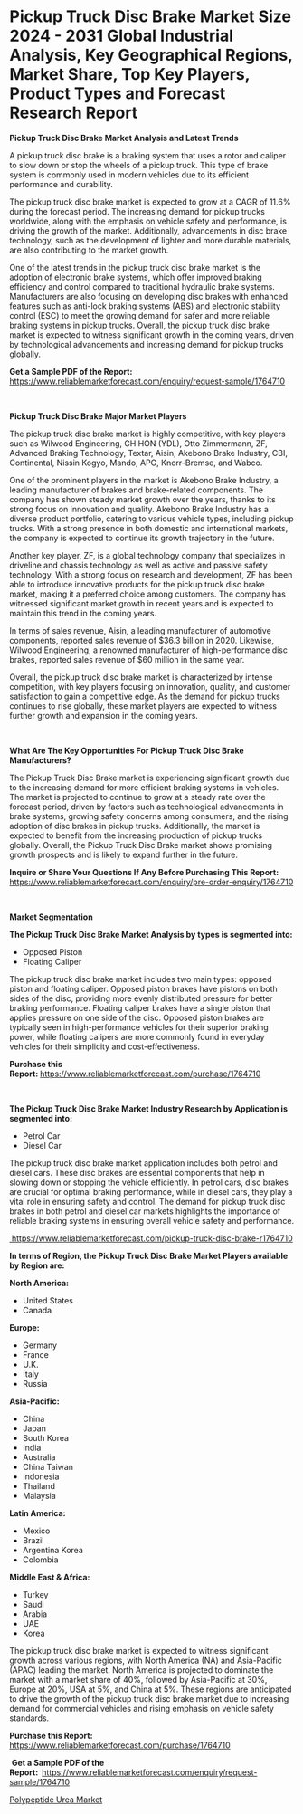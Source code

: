 <p><h1>Pickup Truck Disc Brake Market Size 2024 - 2031 Global Industrial Analysis, Key Geographical Regions, Market Share, Top Key Players, Product Types and Forecast Research Report</h1></p><p><strong>Pickup Truck Disc Brake Market Analysis and Latest Trends</strong></p>
<p><p>A pickup truck disc brake is a braking system that uses a rotor and caliper to slow down or stop the wheels of a pickup truck. This type of brake system is commonly used in modern vehicles due to its efficient performance and durability.</p><p>The pickup truck disc brake market is expected to grow at a CAGR of 11.6% during the forecast period. The increasing demand for pickup trucks worldwide, along with the emphasis on vehicle safety and performance, is driving the growth of the market. Additionally, advancements in disc brake technology, such as the development of lighter and more durable materials, are also contributing to the market growth.</p><p>One of the latest trends in the pickup truck disc brake market is the adoption of electronic brake systems, which offer improved braking efficiency and control compared to traditional hydraulic brake systems. Manufacturers are also focusing on developing disc brakes with enhanced features such as anti-lock braking systems (ABS) and electronic stability control (ESC) to meet the growing demand for safer and more reliable braking systems in pickup trucks. Overall, the pickup truck disc brake market is expected to witness significant growth in the coming years, driven by technological advancements and increasing demand for pickup trucks globally.</p></p>
<p><strong>Get a Sample PDF of the Report:&nbsp;</strong> <a href="https://www.reliablemarketforecast.com/enquiry/request-sample/1764710">https://www.reliablemarketforecast.com/enquiry/request-sample/1764710</a></p>
<p>&nbsp;</p>
<p><strong>Pickup Truck Disc Brake Major Market Players</strong></p>
<p><p>The pickup truck disc brake market is highly competitive, with key players such as Wilwood Engineering, CHIHON (YDL), Otto Zimmermann, ZF, Advanced Braking Technology, Textar, Aisin, Akebono Brake Industry, CBI, Continental, Nissin Kogyo, Mando, APG, Knorr-Bremse, and Wabco.</p><p>One of the prominent players in the market is Akebono Brake Industry, a leading manufacturer of brakes and brake-related components. The company has shown steady market growth over the years, thanks to its strong focus on innovation and quality. Akebono Brake Industry has a diverse product portfolio, catering to various vehicle types, including pickup trucks. With a strong presence in both domestic and international markets, the company is expected to continue its growth trajectory in the future.</p><p>Another key player, ZF, is a global technology company that specializes in driveline and chassis technology as well as active and passive safety technology. With a strong focus on research and development, ZF has been able to introduce innovative products for the pickup truck disc brake market, making it a preferred choice among customers. The company has witnessed significant market growth in recent years and is expected to maintain this trend in the coming years.</p><p>In terms of sales revenue, Aisin, a leading manufacturer of automotive components, reported sales revenue of $36.3 billion in 2020. Likewise, Wilwood Engineering, a renowned manufacturer of high-performance disc brakes, reported sales revenue of $60 million in the same year.</p><p>Overall, the pickup truck disc brake market is characterized by intense competition, with key players focusing on innovation, quality, and customer satisfaction to gain a competitive edge. As the demand for pickup trucks continues to rise globally, these market players are expected to witness further growth and expansion in the coming years.</p></p>
<p>&nbsp;</p>
<p><strong>What Are The Key Opportunities For Pickup Truck Disc Brake Manufacturers?</strong></p>
<p><p>The Pickup Truck Disc Brake market is experiencing significant growth due to the increasing demand for more efficient braking systems in vehicles. The market is projected to continue to grow at a steady rate over the forecast period, driven by factors such as technological advancements in brake systems, growing safety concerns among consumers, and the rising adoption of disc brakes in pickup trucks. Additionally, the market is expected to benefit from the increasing production of pickup trucks globally. Overall, the Pickup Truck Disc Brake market shows promising growth prospects and is likely to expand further in the future.</p></p>
<p><strong>Inquire or Share Your Questions If Any Before Purchasing This Report:</strong> <a href="https://www.reliablemarketforecast.com/enquiry/pre-order-enquiry/1764710">https://www.reliablemarketforecast.com/enquiry/pre-order-enquiry/1764710</a></p>
<p>&nbsp;</p>
<p><strong>Market Segmentation</strong></p>
<p><strong>The Pickup Truck Disc Brake Market Analysis by types is segmented into:</strong></p>
<p><ul><li>Opposed Piston</li><li>Floating Caliper</li></ul></p>
<p><p>The pickup truck disc brake market includes two main types: opposed piston and floating caliper. Opposed piston brakes have pistons on both sides of the disc, providing more evenly distributed pressure for better braking performance. Floating caliper brakes have a single piston that applies pressure on one side of the disc. Opposed piston brakes are typically seen in high-performance vehicles for their superior braking power, while floating calipers are more commonly found in everyday vehicles for their simplicity and cost-effectiveness.</p></p>
<p><strong>Purchase this Report:&nbsp;</strong><a href="https://www.reliablemarketforecast.com/purchase/1764710">https://www.reliablemarketforecast.com/purchase/1764710</a></p>
<p>&nbsp;</p>
<p><strong>The Pickup Truck Disc Brake Market Industry Research by Application is segmented into:</strong></p>
<p><ul><li>Petrol Car</li><li>Diesel Car</li></ul></p>
<p><p>The pickup truck disc brake market application includes both petrol and diesel cars. These disc brakes are essential components that help in slowing down or stopping the vehicle efficiently. In petrol cars, disc brakes are crucial for optimal braking performance, while in diesel cars, they play a vital role in ensuring safety and control. The demand for pickup truck disc brakes in both petrol and diesel car markets highlights the importance of reliable braking systems in ensuring overall vehicle safety and performance.</p></p>
<p><a href="https://www.reliablemarketforecast.com/pickup-truck-disc-brake-r1764710">&nbsp;https://www.reliablemarketforecast.com/pickup-truck-disc-brake-r1764710</a></p>
<p><strong>In terms of Region, the Pickup Truck Disc Brake Market Players available by Region are:</strong></p>
<p>
    <p> <strong> North America: </strong>
        <ul>
            <li>United States</li>
            <li>Canada</li>
        </ul>
        </p> 
    <p> <strong> Europe: </strong>
        <ul>
            <li>Germany</li>
            <li>France</li>
            <li>U.K.</li>
            <li>Italy</li>
            <li>Russia</li>
        </ul>
        </p> 
    <p> <strong> Asia-Pacific: </strong>
        <ul>
            <li>China</li>
            <li>Japan</li>
            <li>South Korea</li>
            <li>India</li>
            <li>Australia</li>
            <li>China Taiwan</li>
            <li>Indonesia</li>
            <li>Thailand</li>
            <li>Malaysia</li>
        </ul>
        </p> 
    <p> <strong> Latin America: </strong>
        <ul>
            <li>Mexico</li>
            <li>Brazil</li>
            <li>Argentina Korea</li>
            <li>Colombia</li>
        </ul>
        </p> 
    <p> <strong> Middle East & Africa: </strong>
        <ul>
            <li>Turkey</li>
            <li>Saudi</li>
            <li>Arabia</li>
            <li>UAE</li>
            <li>Korea</li>
        </ul>
    </p>
    </p>
<p><p>The pickup truck disc brake market is expected to witness significant growth across various regions, with North America (NA) and Asia-Pacific (APAC) leading the market. North America is projected to dominate the market with a market share of 40%, followed by Asia-Pacific at 30%, Europe at 20%, USA at 5%, and China at 5%. These regions are anticipated to drive the growth of the pickup truck disc brake market due to increasing demand for commercial vehicles and rising emphasis on vehicle safety standards.</p></p>
<p><strong>Purchase this Report: </strong><a href="https://www.reliablemarketforecast.com/purchase/1764710">https://www.reliablemarketforecast.com/purchase/1764710</a></p>
<p>&nbsp;<strong>Get a Sample PDF of the Report:&nbsp;&nbsp;</strong><a href="https://www.reliablemarketforecast.com/enquiry/request-sample/1764710">https://www.reliablemarketforecast.com/enquiry/request-sample/1764710</a></p>
<p><strong></strong></p>
<p><p><a href="https://medium.com/@amandaexton567/global-polypeptide-urea-market-opportunities-and-forecast-for-period-from-2024-to-2031-e816f34b3a1d">Polypeptide Urea Market</a></p></p>